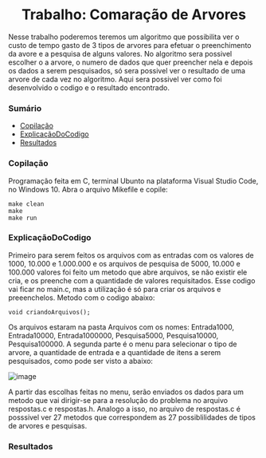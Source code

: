 <h1 align="center">Trabalho: Comaração de Arvores</h1>
Nesse trabalho poderemos teremos um algoritmo que possibilita ver o custo de tempo gasto de 3 tipos de arvores para efetuar o preenchimento da avore e a pesquisa de alguns valores. No algoritmo sera possivel escolher o a arvore, o numero de dados que quer preencher nela e depois os dados a serem pesquisados, só sera possivel ver o resultado de uma arvore de cada vez no algoritmo. Aqui sera possivel ver como foi desenvolvido o codigo e o resultado encontrado.

### Sumário
<!--ts-->
   * [Copilação](#Copilação)
   * [ExplicaçãoDoCodigo](#ExplicaçãoDoCodigo)
   * [Resultados](#Resultados)
<!--te-->

### Copilação

 Programação feita em C, terminal Ubunto na plataforma Visual Studio Code, no Windows 10. Abra o arquivo Mikefile e copile:
	
    make clean
    make
    make run
  
### ExplicaçãoDoCodigo

  Primeiro para serem feitos os arquivos com as entradas com os valores de 1000, 10.000 e 1.000.000 e os arquivos de pesquisa de 5000, 10.000 e 100.000 valores foi feito um metodo que abre arquivos, se não existir ele cria, e os preenche com a quantidade de valores requisitados. Esse codigo vai ficar no main.c, mas a utilização é só para criar os arquivos e preeenchelos. Metodo com o codigo abaixo:
  
  	void criandoArquivos();
		
  Os arquivos estaram na pasta Arquivos com os nomes: Entrada1000, Entrada10000, Entrada1000000, Pesquisa5000, Pesquisa10000, Pesquisa100000. A segunda parte é o menu para selecionar o tipo de arvore, a quantidade de entrada e a quantidade de itens a serem pesquisados, como pode ser visto a abaixo:
  
  ![image](https://user-images.githubusercontent.com/84408875/144319848-8fe618dd-4640-4105-a7c7-f2eb4044bc67.png)

  A partir das escolhas feitas no menu, serão enviados os dados para um metodo que vai dirigir-se para a resolução do problema no arquivo respostas.c e respostas.h. Analogo a isso, no arquivo de respostas.c é posssivel ver 27 metodos que correspondem as 27 possiblilidades de tipos de arvores e pesquisas.

### Resultados
